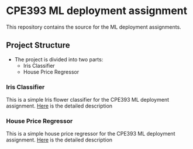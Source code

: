 # CPE393 ML deployment assignment
This repository contains the source for the ML deployment assignments.

## Project Structure
* The project is divided into two parts:
  * Iris Classifier
  * House Price Regressor

### Iris Classifier
This is a simple Iris flower classifier for the CPE393 ML deployment assignment.
[Here](./iris-classifier/README.md) is the detailed description

### House Price Regressor
This is a simple house price regressor for the CPE393 ML deployment assignment.
[Here](./house-price-regressor/README.md) is the detailed description